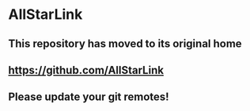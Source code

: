 # AllStarLink

## This repository has moved to its original home
## https://github.com/AllStarLink
## Please update your git remotes!
